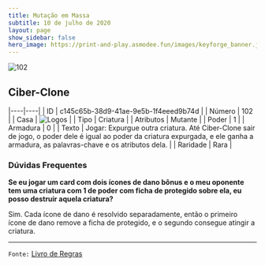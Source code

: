 ```yaml
---
title: Mutação em Massa
subtitle: 10 de julho de 2020
layout: page
show_sidebar: false
hero_image: https://print-and-play.asmodee.fun/images/keyforge_banner.jpg
---
```


![102](https://cdn.keyforgegame.com/media/card_front/pt/479_102_H635774C586W_pt.png)

## Ciber-Clone

|----|----|
| ID | c145c65b-38d9-41ae-9e5b-1f4eeed9b74d |
| Número | 102 |
| Casa | ![Logos](https://archonarcana.com/images/thumb/c/ce/Logos.png/22px-Logos.png "Logos") |
| Tipo | Criatura |
| Atributos | Mutante |
| Poder | 1 |
| Armadura | 0 |
| Texto | Jogar: Expurgue outra criatura.   Até Ciber-Clone sair de jogo, o poder dele é igual ao poder da criatura expurgada, e ele ganha a armadura,   as palavras-chave e os atributos dela. |
| Raridade | Rara |

### Dúvidas Frequentes

**Se eu jogar um card com dois ícones de dano bônus e o meu
oponente tem uma criatura com 1 de poder com ficha de protegido
sobre ela, eu posso destruir aquela criatura?**

Sim. Cada ícone de dano é resolvido separadamente, então o primeiro
ícone de dano remove a ficha de protegido, e o segundo consegue
atingir a criatura.

<hr/>

`Fonte:` [Livro de Regras](https://drive.google.com/open?id=14pM1J8ZR_4hZbGFZt-ArQdAGsHCPEQdE)
